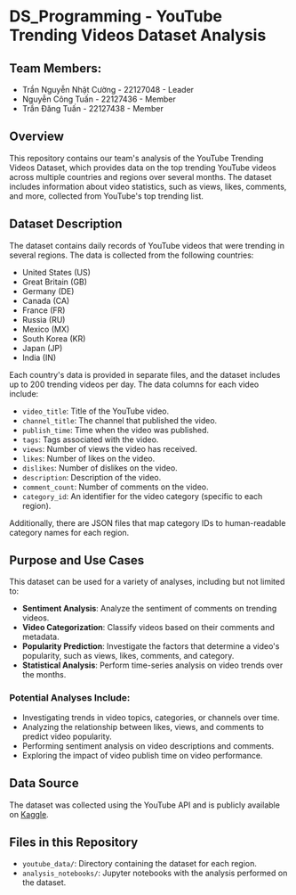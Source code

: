 # DS_Programming - YouTube Trending Videos Dataset Analysis
## Team Members:
- Trần Nguyễn Nhật Cường - 22127048 - Leader
- Nguyễn Công Tuấn - 22127436 - Member
- Trần Đăng Tuấn - 22127438 - Member

## Overview

This repository contains our team's analysis of the YouTube Trending Videos Dataset, which provides data on the top trending YouTube videos across multiple countries and regions over several months. The dataset includes information about video statistics, such as views, likes, comments, and more, collected from YouTube's top trending list.

## Dataset Description

The dataset contains daily records of YouTube videos that were trending in several regions. The data is collected from the following countries:

- United States (US)
- Great Britain (GB)
- Germany (DE)
- Canada (CA)
- France (FR)
- Russia (RU)
- Mexico (MX)
- South Korea (KR)
- Japan (JP)
- India (IN)

Each country's data is provided in separate files, and the dataset includes up to 200 trending videos per day. The data columns for each video include:

- `video_title`: Title of the YouTube video.
- `channel_title`: The channel that published the video.
- `publish_time`: Time when the video was published.
- `tags`: Tags associated with the video.
- `views`: Number of views the video has received.
- `likes`: Number of likes on the video.
- `dislikes`: Number of dislikes on the video.
- `description`: Description of the video.
- `comment_count`: Number of comments on the video.
- `category_id`: An identifier for the video category (specific to each region).

Additionally, there are JSON files that map category IDs to human-readable category names for each region.

## Purpose and Use Cases

This dataset can be used for a variety of analyses, including but not limited to:

- **Sentiment Analysis**: Analyze the sentiment of comments on trending videos.
- **Video Categorization**: Classify videos based on their comments and metadata.
- **Popularity Prediction**: Investigate the factors that determine a video's popularity, such as views, likes, comments, and category.
- **Statistical Analysis**: Perform time-series analysis on video trends over the months.

### Potential Analyses Include:
- Investigating trends in video topics, categories, or channels over time.
- Analyzing the relationship between likes, views, and comments to predict video popularity.
- Performing sentiment analysis on video descriptions and comments.
- Exploring the impact of video publish time on video performance.

## Data Source

The dataset was collected using the YouTube API and is publicly available on [Kaggle](https://www.kaggle.com/datasets/datasnaek/youtube-new).

## Files in this Repository

- `youtube_data/`: Directory containing the dataset for each region.
- `analysis_notebooks/`: Jupyter notebooks with the analysis performed on the dataset.
